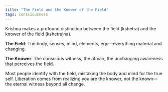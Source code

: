 ```yaml
---
title: "The Field and the Knower of the Field"
tags: consciousness
---
```


Krishna makes a profound distinction between the field (kshetra) and the knower of the field (kshetrajna).

**The Field**: The body, senses, mind, elements, ego—everything material and changing.

**The Knower**: The conscious witness, the atman, the unchanging awareness that perceives the field.

Most people identify with the field, mistaking the body and mind for the true self. Liberation comes from realizing you are the knower, not the known—the eternal witness beyond all change.





